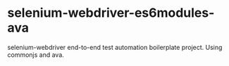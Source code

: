 # selenium-webdriver-es6modules-ava
selenium-webdriver end-to-end test automation boilerplate project. Using commonjs and ava.
